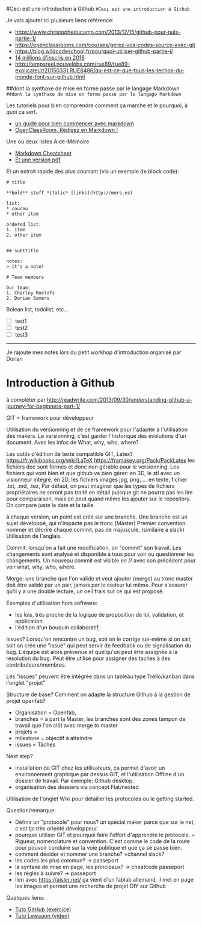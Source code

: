 #Ceci est une introduction à Github
`#Ceci est une introduction à Github`

Je vais ajouter ici plusieurs liens référence:

- https://www.christopheducamp.com/2013/12/15/github-pour-nuls-partie-1/
- https://openclassrooms.com/courses/gerez-vos-codes-source-avec-git
- https://blog.wildcodeschool.fr/pourquoi-utiliser-github-partie-i/
- [14 millions d'inscris en 2016](https://fr.wikipedia.org/wiki/GitHub)
- http://tempsreel.nouvelobs.com/rue89/rue89-explicateur/20150331.RUE8486/qu-est-ce-que-tous-les-techos-du-monde-font-sur-github.html

##dont la synthaxe de mise en forme passe par le langage Markdown
`##dont la synthaxe de mise en forme passe par le langage Markdown`

Les tutoriels pour bien comprendre comment ça marche et le pourquoi, à quoi ça sert.
- [un guide pour bien commencer avec markdown](https://blog.wax-o.com/2014/04/tutoriel-un-guide-pour-bien-commencer-avec-markdown/)
- [OpenClassRoom, Rédigez en Markdown !](https://openclassrooms.com/courses/redigez-en-markdown)

Une ou deux listes Aide-Mémoire 
- [Markdown Cheatsheet](https://github.com/adam-p/markdown-here/wiki/Markdown-Cheatsheet)
- [Et une version pdf](https://guides.github.com/pdfs/markdown-cheatsheet-online.pdf)


Et un extrait rapide des plus courrant (via un exemple de block code):
```
# title

**bold** stuff *italic* [links](http://mors.es)

list:
* coucou
* other item

ordered list:
1. item
2. other item


## subttitle

notes:
> it's a note!

# Team members

Our team:
1. Charley Roelofs
2. Dorian Somers

```

Bolean list, todolist, etc...
- [ ] test1
- [ ] test2
- [ ] test3

--- 

Je rajoute mes notes lors du petit workhop d'introduction organisé par Dorian

# Introduction à Github

à compléter par
http://readwrite.com/2013/09/30/understanding-github-a-journey-for-beginners-part-1/

GIT = framework pour développeur

Utilisation du versionning et de ce framework pour l'adapter à l'utilisation des makers. Le versionning, c'est garder l'historique des évolutions d'un document.
Avec les infos de What, why, who, where?

Les outils d'édition de texte compatible GIT, Latex?
https://fr.wikibooks.org/wiki/LaTeX
https://framakey.org/Pack/PackLatex
les fichiers doc sont fermés et donc non gérable pour le versionning.
Les fichiers qui vont bien et que github va bien gérer:
en 3D, le stl avec un visionneur intégré.
en 2D, les fichiers images jpg, png, ... 
en texte, fichier .txt, .md, .tex, 
Par défaut, on peut imaginer que les types de fichiers propriétaires ne seront pas traité en détail puisque git ne pourra pas les lire pour comparaison, mais on peut quand même les ajouter sur le repository. On compare juste la date et la taille.

à chaque version, un point est créé sur une branche. 
Une branche est un sujet développé, qui n'impacte pas le tronc (Master)
Premier convention: nommer et décrire chaque commit, pas de majuscule, (similaire à slack) 
Utilisation de l'anglais.

Commit: 
lorsqu'on a fait une modification, on "commit" son travail. Les changements sont analysé et disponible à tous pour voir ou questionner les changements.
Un nouveau commit est visible en // avec son précédent pour voir what, why, who, where. 

Merge:
une branche que l'on valide et veut ajouter (merge) au tronc master doit être validé par un pair, jamais par le codeur lui même. 
Pour s'assurer qu'il y a une double lecture, un oeil frais sur ce qui est proposé.

Exemples d'utilisation hors software:
- les lois, très proche de la logique de proposition de loi, validation, et application. 
- l'édition d'un bouquin collaboratif,


Issues?
Lorsqu'on rencontre un bug, soit on le corrige soi-même si on sait, soit on crée une "issue" qui peut servir de feedback ou de signalisation du bug. L'équipe est alors prévenue et quelqu'un peut être assignée à la résolution du bug.
Peut être utilisé pour assigner des taches à des contributeurs/membres.

Les "issues" peuvent être intégrée dans un tableau type Trello/kanban dans l'onglet "projet"


Structure de base? Comment on adapte la structure Github à la gestion de projet openfab?
- Organisation = Openfab, 
- branches = à part la Master, les branches sont des zones tampon de travail que l'on clôt avec merge to master
- projets = 
- milestone = objectif à atteindre
- issues = Tâches

Next step? 
* Installation de GIT chez les utilisateurs, ça permet d'avoir un environnement graphique par dessus GIT, et l'utilisation Offline d'un dossier de travail. Par exemple: Github desktop. 
* organisation des dossiers via concept Flat/nested

Utilisation de l'onglet Wiki pour détailler les protocoles ou le getting started. 


Question/remarque:
* Définir un "protocole" pour nous? un spécial maker parce que sur le net, c'est tjs très orienté développeur.
* pourquoi utiliser GIT et pourquoi faire l'effort d'apprendre le protocole. = Rigueur, nomenclature et convention. C'est comme le code de la route pour pouvoir conduire sur la voie publique et que ça se passe bien.
* comment décider et nommer une branche? =channel slack?
* les codes les plus commun? -> passeport
* la syntaxe de mise en page, les principaux? -> cheatcode passeport
* les règles à suivre? -> passeport
* lien avec https://aisler.net/
ça vient d'un fablab allemand, il met en page les images et permet une recherche de projet DIY sur Github

Quelques liens:
* [Tuto GitHub (exercice)](https://try.github.io/levels/1/challenges/1)
* [Tuto Lewagon (video)](https://www.youtube.com/watch?v=V6Zo68uQPqE)
